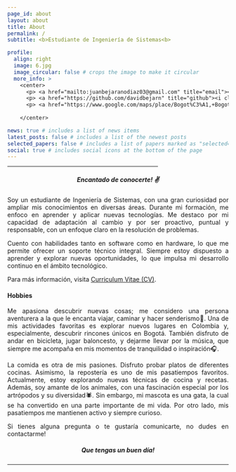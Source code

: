 ```yaml
---
page_id: about
layout: about
title: About
permalink: /
subtitle: <b>Estudiante de Ingeniería de Sistemas<b>

profile:
  align: right
  image: 6.jpg
  image_circular: false # crops the image to make it circular
  more_info: > 
    <center>
      <p> <a href="mailto:juanbejaranodiaz03@gmail.com" title="email"><i class="fa-solid fa-envelope"></i></a> <a href="mailto:juanbejaranodiaz03@gmail.com">juanbejaranodiaz03@gmail.com</a></p>
      <p> <a href="https://github.com/davidbejarn" title="github"><i class="fa-solid fa-house"></i></a> <a href="https://github.com/davidbejarn">github.com/davidbejarn</a></p>
      <p> <a href="https://www.google.com/maps/place/Bogot%C3%A1,+Bogota/@4.6825472,-74.0982784,13z/data=!4m6!3m5!1s0x8e3f9bfd2da6cb29:0x239d635520a33914!8m2!3d4.7109886!4d-74.072092!16zL20vMDFkenlj?entry=ttu" title="email"><i class="fa-solid fa-location-dot"></i></a> Bogotá D.C., Colombia</p> <br>
      
    </center>

news: true # includes a list of news items
latest_posts: false # includes a list of the newest posts
selected_papers: false # includes a list of papers marked as "selected={true}"
social: true # includes social icons at the bottom of the page
---
```


<hr style="width:68%;text-align:left;margin-left:0"> 

<div style="text-align: justify"> 

<h5 align="center"><b>Encantado de conocerte! ✌️ </b> </h5> 

<p>Soy un estudiante de Ingeniería de Sistemas, con una gran curiosidad por ampliar mis conocimientos en diversas áreas. Durante mi formación, me enfoco en aprender y aplicar nuevas tecnologías. Me destaco por mi capacidad de adaptación al cambio y por ser proactivo, puntual y responsable, con un enfoque claro en la resolución de problemas.

Cuento con habilidades tanto en software como en hardware, lo que me permite ofrecer un soporte técnico integral. Siempre estoy dispuesto a aprender y explorar nuevas oportunidades, lo que impulsa mi desarrollo continuo en el ámbito tecnológico.</p>

<p> Para más información, visita <a href="/cv">Curriculum Vitae (CV)</a>.</p>

<h4>Hobbies</h4>

<p>Me apasiona descubrir nuevas cosas; me considero una persona aventurera a la que le encanta viajar, caminar y hacer senderismo🌳. Una de mis actividades favoritas es explorar nuevos lugares en Colombia y, especialmente, descubrir rincones únicos en Bogotá. También disfruto de andar en bicicleta, jugar baloncesto, y dejarme llevar por la música, que siempre me acompaña en mis momentos de tranquilidad o inspiración🎧.</p>

<p>La comida es otra de mis pasiones. Disfruto probar platos de diferentes cocinas. Asimismo, la repostería es uno de mis pasatiempos favoritos. Actualmente, estoy explorando nuevas técnicas de cocina y recetas. Además, soy amante de los animales, con una fascinación especial por los artrópodos y su diversidad🕷. Sin embargo, mi mascota es una gata, la cual se ha convertido en una parte importante de mi vida. Por otro lado, mis pasatiempos me mantienen activo y siempre curioso.</p>

<p>Si tienes alguna pregunta o te gustaría comunicarte, no dudes en contactarme!</p>

  
<h5 align="center"> Que tengas un buen día! </h5>
<hr style="border: 0; border-top: 1px solid white;">

